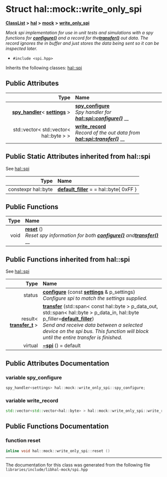 

# Struct hal::mock::write\_only\_spi



[**ClassList**](annotated.md) **>** [**hal**](namespacehal.md) **>** [**mock**](namespacehal_1_1mock.md) **>** [**write\_only\_spi**](structhal_1_1mock_1_1write__only__spi.md)



_Mock spi implementation for use in unit tests and simulations with a spy functions for_ [_**configure()**_](classhal_1_1spi.md#function-configure) _and a record for the_[_**transfer()**_](classhal_1_1spi.md#function-transfer) _out data. The record ignores the in buffer and just stores the data being sent so it can be inspected later._

* `#include <spi.hpp>`



Inherits the following classes: [hal::spi](classhal_1_1spi.md)






















## Public Attributes

| Type | Name |
| ---: | :--- |
|  [**spy\_handler**](classhal_1_1spy__handler.md)&lt; [**settings**](structhal_1_1spi_1_1settings.md) &gt; | [**spy\_configure**](#variable-spy_configure)  <br>_Spy handler for_ [_**hal::spi::configure()**_](classhal_1_1spi.md#function-configure) __ |
|  std::vector&lt; std::vector&lt; hal::byte &gt; &gt; | [**write\_record**](#variable-write_record)  <br>_Record of the out data from_ [_**hal::spi::transfer()**_](classhal_1_1spi.md#function-transfer) __ |






## Public Static Attributes inherited from hal::spi

See [hal::spi](classhal_1_1spi.md)

| Type | Name |
| ---: | :--- |
|  constexpr hal::byte | [**default\_filler**](#variable-default_filler)   = = hal::byte{ 0xFF }<br> |


























## Public Functions

| Type | Name |
| ---: | :--- |
|  void | [**reset**](#function-reset) () <br>_Reset spy information for both_ [_**configure()**_](classhal_1_1spi.md#function-configure) _and_[_**transfer()**_](classhal_1_1spi.md#function-transfer) __ |


## Public Functions inherited from hal::spi

See [hal::spi](classhal_1_1spi.md)

| Type | Name |
| ---: | :--- |
|  status | [**configure**](#function-configure) (const [**settings**](structhal_1_1spi_1_1settings.md) & p\_settings) <br>_Configure spi to match the settings supplied._  |
|  result&lt; [**transfer\_t**](structhal_1_1spi_1_1transfer__t.md) &gt; | [**transfer**](#function-transfer) (std::span&lt; const hal::byte &gt; p\_data\_out, std::span&lt; hal::byte &gt; p\_data\_in, hal::byte p\_filler=[**default\_filler**](classhal_1_1spi.md#variable-default_filler)) <br>_Send and receive data between a selected device on the spi bus. This function will block until the entire transfer is finished._  |
| virtual  | [**~spi**](#function-spi) () = default<br> |






















































## Public Attributes Documentation




### variable spy\_configure 

```C++
spy_handler<settings> hal::mock::write_only_spi::spy_configure;
```






### variable write\_record 

```C++
std::vector<std::vector<hal::byte> > hal::mock::write_only_spi::write_record;
```



## Public Functions Documentation




### function reset 

```C++
inline void hal::mock::write_only_spi::reset () 
```




------------------------------
The documentation for this class was generated from the following file `libraries/include/libhal-mock/spi.hpp`

